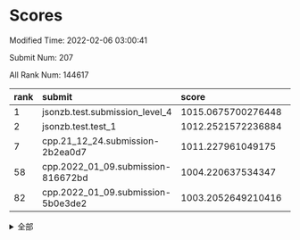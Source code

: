# Scores

Modified Time: 2022-02-06 03:00:41

Submit Num: 207

All Rank Num: 144617

| rank |               submit               |       score        |       sigma        | pk_num |
| :--- | :--------------------------------- | :----------------- | :----------------- | :----- |
| 1    | jsonzb.test.submission_level_4     | 1015.0675700276448 | 0.8890330289092371 | 2795   |
| 2    | jsonzb.test.test_1                 | 1012.2521572236884 | 0.8164156075376018 | 2797   |
| 7    | cpp.21_12_24.submission-2b2ea0d7   | 1011.227961049175  | 0.7762741203464276 | 2798   |
| 58   | cpp.2022_01_09.submission-816672bd | 1004.220637534347  | 0.7132199735501719 | 2792   |
| 82   | cpp.2022_01_09.submission-5b0e3de2 | 1003.2052649210416 | 0.7090637168298444 | 2792   |


<details>
<summary>全部</summary>

| rank |                 submit                 |       score        |       sigma        | pk_num |
| :--- | :------------------------------------- | :----------------- | :----------------- | :----- |
| 1    | jsonzb.test.submission_level_4         | 1015.0675700276448 | 0.8890330289092371 | 2795   |
| 2    | jsonzb.test.test_1                     | 1012.2521572236884 | 0.8164156075376018 | 2797   |
| 3    | gobigger.level_3.submission_level_3_48 | 1011.9258347555374 | 0.7887808277073444 | 2795   |
| 4    | gobigger.level_3.submission_level_3_14 | 1011.7467131560508 | 0.7676422490909434 | 2786   |
| 5    | gobigger.level_3.submission_level_3_35 | 1011.6670853755509 | 0.7798995494043608 | 2788   |
| 6    | gobigger.level_3.submission_level_3_46 | 1011.6371077088563 | 0.7938729622312244 | 2790   |
| 7    | cpp.21_12_24.submission-2b2ea0d7       | 1011.227961049175  | 0.7762741203464276 | 2798   |
| 8    | gobigger.level_3.submission_level_3_6  | 1011.094246448143  | 0.7470135815819112 | 2793   |
| 9    | gobigger.level_3.submission_level_3_42 | 1010.882338290717  | 0.7761558881518497 | 2794   |
| 10   | gobigger.level_3.submission_level_3_36 | 1010.85532581008   | 0.7832796406568742 | 2797   |
| 11   | gobigger.level_3.submission_level_3_45 | 1010.8402245160584 | 0.7748579677517554 | 2798   |
| 12   | gobigger.level_3.submission_level_3_40 | 1010.6291202685603 | 0.7612640694080843 | 2796   |
| 13   | gobigger.level_3.submission_level_3_2  | 1010.567399464729  | 0.7642429299833821 | 2797   |
| 14   | gobigger.level_3.submission_level_3_12 | 1010.5034860656995 | 0.7728250997711077 | 2790   |
| 15   | gobigger.level_3.submission_level_3_39 | 1010.3998111649385 | 0.7519182234226818 | 2795   |
| 16   | gobigger.level_3.submission_level_3_4  | 1010.3871898583146 | 0.7571877046240533 | 2795   |
| 17   | gobigger.level_3.submission_level_3_43 | 1010.2854193074194 | 0.7616598248571687 | 2799   |
| 18   | gobigger.level_3.submission_level_3_21 | 1010.0490707894619 | 0.7632485239676186 | 2793   |
| 19   | gobigger.level_3.submission_level_3_33 | 1010.0226384983517 | 0.7463850380904701 | 2792   |
| 20   | gobigger.level_3.submission_level_3_44 | 1010.0075798725148 | 0.7773701120503981 | 2787   |
| 21   | gobigger.level_3.submission_level_3_28 | 1009.8921059751323 | 0.7575726050171173 | 2798   |
| 22   | gobigger.level_3.submission_level_3_8  | 1009.8794786464154 | 0.7485253647850197 | 2800   |
| 23   | gobigger.level_3.submission_level_3_15 | 1009.8333584061468 | 0.7661773891118617 | 2794   |
| 24   | gobigger.level_3.submission_level_3_38 | 1009.8275527061248 | 0.7437486143146338 | 2797   |
| 25   | gobigger.level_3.submission_level_3_49 | 1009.7777674817703 | 0.7596865357760022 | 2801   |
| 26   | gobigger.level_3.submission_level_3_10 | 1009.7199092721629 | 0.7432012005264702 | 2795   |
| 27   | gobigger.level_3.submission_level_3_0  | 1009.6839900473374 | 0.7562394035045668 | 2790   |
| 28   | gobigger.level_3.submission_level_3_18 | 1009.6285224420193 | 0.7577265351971441 | 2794   |
| 29   | gobigger.level_3.submission_level_3_5  | 1009.6096427852459 | 0.7541929243762722 | 2797   |
| 30   | gobigger.level_3.submission_level_3_17 | 1009.6062872538093 | 0.7374133113422885 | 2797   |
| 31   | gobigger.level_3.submission_level_3_34 | 1009.577637369034  | 0.751424200963109  | 2794   |
| 32   | gobigger.level_3.submission_level_3_47 | 1009.5465573492123 | 0.7423804139945891 | 2798   |
| 33   | gobigger.level_3.submission_level_3_11 | 1009.5332516234714 | 0.7510487662098941 | 2794   |
| 34   | gobigger.level_3.submission_level_3_29 | 1009.5302953092609 | 0.7423791618642631 | 2797   |
| 35   | gobigger.level_3.submission_level_3_13 | 1009.5129951569616 | 0.7588854742406912 | 2788   |
| 36   | gobigger.level_3.submission_level_3_16 | 1009.5085949170323 | 0.7458229449723695 | 2793   |
| 37   | gobigger.level_3.submission_level_3_41 | 1009.502502847178  | 0.7413477998699828 | 2796   |
| 38   | gobigger.level_3.submission_level_3_37 | 1009.4967265772935 | 0.7451497723745906 | 2799   |
| 39   | gobigger.level_3.submission_level_3_1  | 1009.4580886093202 | 0.7459869152623716 | 2792   |
| 40   | gobigger.level_3.submission_level_3_9  | 1009.403591307788  | 0.7428152768821427 | 2789   |
| 41   | gobigger.level_3.submission_level_3_22 | 1009.3947948577608 | 0.7733502575686078 | 2795   |
| 42   | gobigger.level_3.submission_level_3_24 | 1009.3209176160937 | 0.7414035127482599 | 2793   |
| 43   | gobigger.level_3.submission_level_3_20 | 1009.3161082165187 | 0.7601365743994315 | 2796   |
| 44   | gobigger.level_3.submission_level_3_25 | 1009.3071650651777 | 0.7538003007273532 | 2794   |
| 45   | gobigger.level_3.submission_level_3_32 | 1009.2587225116207 | 0.7531813721368931 | 2794   |
| 46   | gobigger.level_3.submission_level_3_7  | 1009.1956224662804 | 0.7401041412624683 | 2791   |
| 47   | gobigger.level_3.submission_level_3_19 | 1009.1700508290745 | 0.7448171376360342 | 2788   |
| 48   | gobigger.level_3.submission_level_3_30 | 1009.0118395142505 | 0.7507618492228019 | 2795   |
| 49   | gobigger.level_3.submission_level_3_27 | 1009.0051777066743 | 0.7592972044053381 | 2797   |
| 50   | gobigger.level_3.submission_level_3_23 | 1008.9783231553724 | 0.7465513025860264 | 2792   |
| 51   | gobigger.level_3.submission_level_3_26 | 1008.9717214620832 | 0.7437804403983815 | 2792   |
| 52   | gobigger.level_3.submission_level_3_3  | 1008.4475095795126 | 0.7344450144433186 | 2798   |
| 53   | gobigger.level_3.submission_level_3_31 | 1007.3942262739574 | 0.7529409761978572 | 2794   |
| 54   | gobigger.level_1.submission_level_1_22 | 1004.8583293351327 | 0.7249223619039058 | 2792   |
| 55   | gobigger.level_1.submission_level_1_47 | 1004.5589518309083 | 0.7097682298001216 | 2793   |
| 56   | gobigger.level_1.submission_level_1_12 | 1004.4749846012002 | 0.721213708816116  | 2789   |
| 57   | gobigger.level_1.submission_level_1_15 | 1004.223084324278  | 0.702874163052057  | 2797   |
| 58   | cpp.2022_01_09.submission-816672bd     | 1004.220637534347  | 0.7132199735501719 | 2792   |
| 59   | gobigger.level_1.submission_level_1_3  | 1004.0636887815002 | 0.7113359777733949 | 2799   |
| 60   | gobigger.level_1.submission_level_1_24 | 1004.0318040810342 | 0.7236162132272862 | 2798   |
| 61   | gobigger.level_1.submission_level_1_14 | 1003.9897772034851 | 0.7270232814441993 | 2791   |
| 62   | gobigger.level_1.submission_level_1_44 | 1003.9583626834249 | 0.7192449637161376 | 2794   |
| 63   | gobigger.level_1.submission_level_1_27 | 1003.9389054390614 | 0.718255136884785  | 2792   |
| 64   | gobigger.level_1.submission_level_1_6  | 1003.9112226549408 | 0.7114065631286787 | 2796   |
| 65   | gobigger.level_1.submission_level_1_2  | 1003.7737697228973 | 0.7170549437743203 | 2799   |
| 66   | gobigger.level_1.submission_level_1_21 | 1003.7308764245245 | 0.7099607165506744 | 2793   |
| 67   | gobigger.level_1.submission_level_1_11 | 1003.6469234895999 | 0.7278641993265877 | 2795   |
| 68   | gobigger.level_1.submission_level_1_41 | 1003.5475465931927 | 0.7313931875291217 | 2795   |
| 69   | gobigger.level_1.submission_level_1_1  | 1003.5226125429259 | 0.7195044680376599 | 2795   |
| 70   | gobigger.level_1.submission_level_1_9  | 1003.5018829496481 | 0.72601331967317   | 2796   |
| 71   | gobigger.level_1.submission_level_1_8  | 1003.4485071928332 | 0.7141062588033048 | 2794   |
| 72   | gobigger.level_1.submission_level_1_33 | 1003.4404651406496 | 0.7312246046325507 | 2791   |
| 73   | gobigger.level_1.submission_level_1_40 | 1003.4304261654291 | 0.7236907309427397 | 2792   |
| 74   | gobigger.level_1.submission_level_1_37 | 1003.4227727727334 | 0.7189232330840676 | 2796   |
| 75   | gobigger.level_1.submission_level_1_26 | 1003.4098433927527 | 0.7199847367795102 | 2795   |
| 76   | gobigger.level_1.submission_level_1_5  | 1003.4042592400132 | 0.7210846016623855 | 2796   |
| 77   | gobigger.level_1.submission_level_1_29 | 1003.3881328457577 | 0.7243385270860561 | 2793   |
| 78   | gobigger.level_1.submission_level_1_49 | 1003.3691024690256 | 0.7167122484681479 | 2796   |
| 79   | gobigger.level_1.submission_level_1_43 | 1003.3542092491239 | 0.7235201247568415 | 2799   |
| 80   | gobigger.level_1.submission_level_1_17 | 1003.3499411857604 | 0.7175933646241862 | 2792   |
| 81   | gobigger.level_1.submission_level_1_7  | 1003.315526055999  | 0.7135663675327079 | 2792   |
| 82   | cpp.2022_01_09.submission-5b0e3de2     | 1003.2052649210416 | 0.7090637168298444 | 2792   |
| 83   | gobigger.level_1.submission_level_1_31 | 1003.1720013625189 | 0.7265319135234947 | 2796   |
| 84   | gobigger.level_1.submission_level_1_38 | 1003.0946070776064 | 0.7285359976694225 | 2792   |
| 85   | gobigger.level_1.submission_level_1_34 | 1003.0672905973737 | 0.7039681937254705 | 2790   |
| 86   | gobigger.level_1.submission_level_1_39 | 1003.0466971617052 | 0.7104539097833549 | 2796   |
| 87   | gobigger.level_1.submission_level_1_42 | 1003.0132794410916 | 0.7129219422001573 | 2801   |
| 88   | gobigger.level_1.submission_level_1_32 | 1002.9078723014011 | 0.711430287054514  | 2794   |
| 89   | gobigger.level_1.submission_level_1_35 | 1002.8239166605271 | 0.7092090147887065 | 2794   |
| 90   | gobigger.level_1.submission_level_1_19 | 1002.8183374020613 | 0.7175788999047299 | 2787   |
| 91   | gobigger.level_1.submission_level_1_30 | 1002.7988799251897 | 0.7229037589623253 | 2791   |
| 92   | gobigger.level_1.submission_level_1_0  | 1002.7323565049101 | 0.7141333445335342 | 2790   |
| 93   | gobigger.level_1.submission_level_1_46 | 1002.7206852098504 | 0.7199814225067606 | 2792   |
| 94   | gobigger.level_1.submission_level_1_28 | 1002.5633031810582 | 0.7129739994986116 | 2797   |
| 95   | gobigger.level_1.submission_level_1_23 | 1002.4868082840906 | 0.7080078969513839 | 2793   |
| 96   | gobigger.level_1.submission_level_1_45 | 1002.294649367196  | 0.7150458924361772 | 2795   |
| 97   | gobigger.level_1.submission_level_1_13 | 1002.1818625255767 | 0.7077415291610759 | 2797   |
| 98   | gobigger.level_1.submission_level_1_16 | 1002.1745023360447 | 0.7104191333928088 | 2797   |
| 99   | gobigger.level_1.submission_level_1_18 | 1002.1607167396334 | 0.7097997237627458 | 2801   |
| 100  | gobigger.level_1.submission_level_1_4  | 1002.1445227365525 | 0.7151438039936221 | 2793   |
| 101  | gobigger.level_1.submission_level_1_48 | 1002.1315375277474 | 0.7084940617602898 | 2800   |
| 102  | gobigger.level_1.submission_level_1_36 | 1002.0307314692095 | 0.710372418492213  | 2801   |
| 103  | gobigger.level_1.submission_level_1_25 | 1001.9946364498843 | 0.712721342359746  | 2797   |
| 104  | gobigger.level_1.submission_level_1_10 | 1001.7497679097045 | 0.7086572470722358 | 2794   |
| 105  | gobigger.level_1.submission_level_1_20 | 1001.3311890930886 | 0.7071803696575987 | 2794   |
| 106  | gobigger.random.submission_random_25   | 997.1910649127907  | 0.6972606506434688 | 2799   |
| 107  | gobigger.random.submission_random_24   | 997.1364857195657  | 0.7123382977040585 | 2793   |
| 108  | gobigger.random.submission_random_37   | 997.0807666335804  | 0.7024196248483118 | 2793   |
| 109  | gobigger.random.submission_random_23   | 997.0484140684221  | 0.6920489432762981 | 2797   |
| 110  | gobigger.random.submission_random_46   | 997.0303246416133  | 0.7219615241245788 | 2798   |
| 111  | gobigger.random.submission_random_20   | 996.7681483713127  | 0.6942047983208304 | 2790   |
| 112  | gobigger.random.submission_random_6    | 996.7502573789842  | 0.706538638385122  | 2796   |
| 113  | gobigger.random.submission_random_41   | 996.6099072623621  | 0.7084778062042572 | 2797   |
| 114  | gobigger.random.submission_random_42   | 996.5834699754512  | 0.7027361015665953 | 2793   |
| 115  | gobigger.random.submission_random_48   | 996.582991860837   | 0.7045875192287878 | 2791   |
| 116  | gobigger.random.submission_random_32   | 996.5438020305461  | 0.7102731554973277 | 2792   |
| 117  | gobigger.random.submission_random_29   | 996.5144203582169  | 0.7118260170854601 | 2793   |
| 118  | gobigger.random.submission_random_9    | 996.5046775270933  | 0.6999169985197394 | 2796   |
| 119  | gobigger.random.submission_random_18   | 996.4507935765131  | 0.7053319716443941 | 2793   |
| 120  | gobigger.random.submission_random_14   | 996.4451826539569  | 0.7171127340814059 | 2794   |
| 121  | gobigger.random.submission_random_22   | 996.385951760055   | 0.7054139580674376 | 2792   |
| 122  | gobigger.random.submission_random_12   | 996.2367300892823  | 0.6984256596689938 | 2801   |
| 123  | gobigger.random.submission_random_16   | 996.2278856019345  | 0.7218500020643018 | 2797   |
| 124  | gobigger.random.submission_random_27   | 996.2150677446924  | 0.7052937049811021 | 2795   |
| 125  | gobigger.random.submission_random_28   | 996.1815278420114  | 0.7102898324364908 | 2790   |
| 126  | gobigger.random.submission_random_8    | 996.1426344920055  | 0.7117792411402675 | 2793   |
| 127  | gobigger.random.submission_random_0    | 996.1026843292848  | 0.7065704619120572 | 2796   |
| 128  | gobigger.random.submission_random_17   | 996.0757864799331  | 0.7138817655194191 | 2795   |
| 129  | gobigger.random.submission_random_44   | 996.0621933304128  | 0.7046248213133874 | 2798   |
| 130  | gobigger.random.submission_random_35   | 996.0478923208123  | 0.7068186780155277 | 2796   |
| 131  | gobigger.random.submission_random_45   | 996.0335470094744  | 0.7157591807793087 | 2793   |
| 132  | gobigger.random.submission_random_3    | 996.0270599716179  | 0.718237940406679  | 2797   |
| 133  | gobigger.random.submission_random_2    | 996.0133031014072  | 0.7113998382122024 | 2796   |
| 134  | gobigger.random.submission_random_15   | 995.9876122933381  | 0.7083996071396649 | 2793   |
| 135  | gobigger.random.submission_random_21   | 995.9192599946008  | 0.7261340034267463 | 2794   |
| 136  | gobigger.random.submission_random_1    | 995.87705260129    | 0.7149589863864362 | 2787   |
| 137  | gobigger.random.submission_random_5    | 995.8408087821533  | 0.712879609618006  | 2798   |
| 138  | gobigger.random.submission_random_19   | 995.834873253065   | 0.7085013873840829 | 2798   |
| 139  | gobigger.random.submission_random_34   | 995.7328299929732  | 0.7116511652975545 | 2797   |
| 140  | gobigger.random.submission_random_39   | 995.6569151127904  | 0.7109382497146536 | 2795   |
| 141  | gobigger.random.submission_random_38   | 995.6163077631775  | 0.6971521429339362 | 2800   |
| 142  | gobigger.random.submission_random_26   | 995.5483636897748  | 0.7055605116922953 | 2794   |
| 143  | gobigger.random.submission_random_47   | 995.5205887550316  | 0.7191549704605842 | 2798   |
| 144  | gobigger.random.submission_random_36   | 995.4845828961836  | 0.7230097579088938 | 2790   |
| 145  | gobigger.random.submission_random_49   | 995.477264409965   | 0.7118609700554241 | 2795   |
| 146  | gobigger.random.submission_random_40   | 995.4144671154764  | 0.7158406175065714 | 2792   |
| 147  | gobigger.random.submission_random_7    | 995.4114968058234  | 0.7095858375451054 | 2797   |
| 148  | gobigger.random.submission_random_31   | 995.3421146552917  | 0.712830526564295  | 2793   |
| 149  | gobigger.random.submission_random_33   | 995.2659097837484  | 0.712806756632695  | 2793   |
| 150  | gobigger.random.submission_random_4    | 995.2329009665335  | 0.7064677039078101 | 2793   |
| 151  | gobigger.random.submission_random_10   | 995.1899351309355  | 0.7070090911010718 | 2797   |
| 152  | gobigger.random.submission_random_11   | 995.1727448096284  | 0.7126019006894516 | 2796   |
| 153  | gobigger.random.submission_random_30   | 995.1128901207051  | 0.6969008920771702 | 2792   |
| 154  | gobigger.random.submission_random_43   | 995.0364451852357  | 0.7253557521754158 | 2796   |
| 155  | gobigger.random.submission_random_13   | 994.8466763247764  | 0.7266884123146692 | 2797   |
| 156  | gobigger.level_2.submission_level_2_24 | 994.7073468545108  | 0.7364623163144967 | 2793   |
| 157  | gobigger.level_2.submission_level_2_16 | 993.7015717144726  | 0.724278158679876  | 2795   |
| 158  | gobigger.level_2.submission_level_2_17 | 993.655827158942   | 0.7377776994631968 | 2793   |
| 159  | gobigger.level_2.submission_level_2_13 | 993.4926458531328  | 0.7408915470453328 | 2800   |
| 160  | gobigger.level_2.submission_level_2_41 | 993.467092180425   | 0.7394195575182232 | 2798   |
| 161  | gobigger.level_2.submission_level_2_27 | 993.3883273480593  | 0.7513323176317386 | 2801   |
| 162  | gobigger.level_2.submission_level_2_26 | 993.309842682647   | 0.7211642320897641 | 2794   |
| 163  | gobigger.level_2.submission_level_2_46 | 993.2029041175118  | 0.7250621610153972 | 2798   |
| 164  | gobigger.level_2.submission_level_2_38 | 993.1950319659705  | 0.7545615263414425 | 2797   |
| 165  | gobigger.level_2.submission_level_2_7  | 993.1469447669973  | 0.7331432416897135 | 2795   |
| 166  | gobigger.level_2.submission_level_2_23 | 993.1390062323387  | 0.7389013880631775 | 2794   |
| 167  | gobigger.level_2.submission_level_2_19 | 993.0244806426534  | 0.7479986588108363 | 2789   |
| 168  | gobigger.level_2.submission_level_2_22 | 992.9171662798735  | 0.7421524061624339 | 2796   |
| 169  | gobigger.level_2.submission_level_2_9  | 992.8783973106679  | 0.7227733682375587 | 2798   |
| 170  | gobigger.level_2.submission_level_2_10 | 992.7804617142922  | 0.7217921399969193 | 2797   |
| 171  | gobigger.level_2.submission_level_2_6  | 992.7588197575792  | 0.7327677150700901 | 2793   |
| 172  | gobigger.level_2.submission_level_2_35 | 992.5690929980417  | 0.7345124709678406 | 2797   |
| 173  | gobigger.level_2.submission_level_2_25 | 992.5683829969289  | 0.7600078806536474 | 2792   |
| 174  | gobigger.level_2.submission_level_2_36 | 992.3668957144981  | 0.7427012740631321 | 2789   |
| 175  | gobigger.level_2.submission_level_2_12 | 992.3351401001197  | 0.7373594642936859 | 2795   |
| 176  | gobigger.level_2.submission_level_2_43 | 992.2660530264933  | 0.7379610284079738 | 2794   |
| 177  | gobigger.level_2.submission_level_2_37 | 992.2581891563365  | 0.7601799042636878 | 2793   |
| 178  | gobigger.level_2.submission_level_2_34 | 992.256503979853   | 0.7406983042920944 | 2796   |
| 179  | gobigger.level_2.submission_level_2_42 | 992.193603427268   | 0.7457766284031768 | 2792   |
| 180  | gobigger.level_2.submission_level_2_45 | 992.1897478976251  | 0.7421519424004718 | 2795   |
| 181  | gobigger.level_2.submission_level_2_2  | 992.1640585972996  | 0.7634722666679287 | 2799   |
| 182  | gobigger.level_2.submission_level_2_14 | 992.1370910238492  | 0.7446166214396921 | 2796   |
| 183  | gobigger.level_2.submission_level_2_30 | 992.1369739826221  | 0.741666782341892  | 2794   |
| 184  | gobigger.level_2.submission_level_2_11 | 992.119845101719   | 0.7259828497531599 | 2788   |
| 185  | gobigger.level_2.submission_level_2_48 | 992.1140956216022  | 0.7340163360118585 | 2796   |
| 186  | gobigger.level_2.submission_level_2_4  | 992.0930049771272  | 0.7554452677988237 | 2790   |
| 187  | gobigger.level_2.submission_level_2_1  | 991.9187618660075  | 0.7363282508698598 | 2796   |
| 188  | gobigger.level_2.submission_level_2_40 | 991.8997639572423  | 0.7470196487028881 | 2792   |
| 189  | gobigger.level_2.submission_level_2_44 | 991.6983668852574  | 0.7341131448250976 | 2797   |
| 190  | gobigger.level_2.submission_level_2_31 | 991.5971863575849  | 0.7519122468483049 | 2796   |
| 191  | gobigger.level_2.submission_level_2_33 | 991.5091793848226  | 0.7554742215859463 | 2791   |
| 192  | gobigger.level_2.submission_level_2_39 | 991.4471152629344  | 0.7616101907789049 | 2793   |
| 193  | gobigger.level_2.submission_level_2_49 | 991.3728086080612  | 0.7474721092531348 | 2793   |
| 194  | gobigger.level_2.submission_level_2_32 | 991.3119255801341  | 0.7560245171446699 | 2792   |
| 195  | gobigger.level_2.submission_level_2_0  | 991.2614761160444  | 0.7641935938296686 | 2790   |
| 196  | gobigger.level_2.submission_level_2_15 | 991.0718149679612  | 0.7877422278210646 | 2798   |
| 197  | gobigger.level_2.submission_level_2_20 | 991.0663600519141  | 0.7335852862159316 | 2794   |
| 198  | gobigger.level_2.submission_level_2_21 | 991.0385435737227  | 0.7693231220015309 | 2799   |
| 199  | gobigger.level_2.submission_level_2_18 | 991.0138641659438  | 0.7688226734421539 | 2798   |
| 200  | gobigger.level_2.submission_level_2_28 | 990.9152543088672  | 0.7510289836810842 | 2793   |
| 201  | gobigger.level_2.submission_level_2_47 | 990.9118375409864  | 0.7681782738803464 | 2796   |
| 202  | gobigger.level_2.submission_level_2_29 | 990.8202641084629  | 0.7478074424829343 | 2794   |
| 203  | gobigger.level_2.submission_level_2_8  | 990.7642141134439  | 0.7743157931494369 | 2792   |
| 204  | gobigger.level_2.submission_level_2_3  | 989.8469726326856  | 0.7736952152398765 | 2795   |
| 205  | gobigger.level_2.submission_level_2_5  | 989.4859312756113  | 0.7999605115534074 | 2797   |
| 206  | gobigger.none.submission_none_0        | 976.6382153505492  | 1.40940901746685   | 2794   |
| 207  | gobigger.none.submission_none_1        | 974.1275663961669  | 1.6106592810877511 | 2792   |

</details>